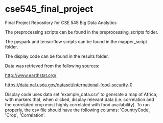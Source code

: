 # cse545_final_project
Final Project Repository for CSE 545 Big Data Analytics

The preprocessing scripts can be found in the preprocessing_scripts folder.

The pyspark and tensorflow scripts can be found in the mapper_script folder.

The display code can be found in the results folder.

Data was retrieved from the following sources:

http://www.earthstat.org/

https://data.nal.usda.gov/dataset/international-food-security-0

Display code uses data set 'example_data.csv' to generate a map of Africa, with markers that, when clicked, display relevant data (i.e. correlation and the correlated crop most highly correlated with food availability). To run properly, the csv file should have the following columns: 'CountryCode', 'Crop', 'Correlation'.

